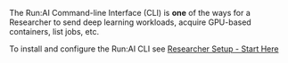 The Run:AI Command-line Interface (CLI) is __one__ of the ways for a Researcher to send deep learning workloads, acquire GPU-based containers, list jobs, etc.

To install and configure the Run:AI CLI see [Researcher Setup - Start Here](../../admin/researcher-setup/researcher-setup-intro.md)